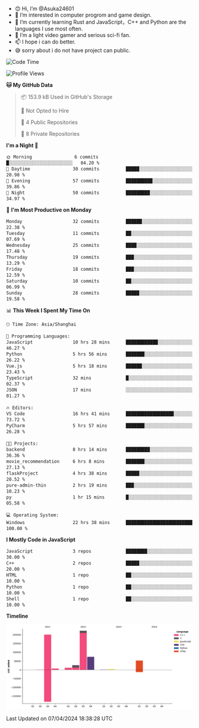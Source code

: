 - 😊 Hi, I’m @Asuka24601
- 👀 I’m interested in computer progrom and game design.
- 🌱 I’m currently learning Rust and JavaScript，C++ and Python are the languages I use most often.
- 💞️ I’m a light video gamer and serious sci-fi fan.
- 📫 I hope i can do better.
- 😅 sorry about i do not have project can public.

<!--START_SECTION:waka-->
![Code Time](http://img.shields.io/badge/Code%20Time-645%20hrs%2058%20mins-blue)

![Profile Views](http://img.shields.io/badge/Profile%20Views-0-blue)

**🐱 My GitHub Data** 

> 📦 153.9 kB Used in GitHub's Storage 
 > 
> 🚫 Not Opted to Hire
 > 
> 📜 4 Public Repositories 
 > 
> 🔑 8 Private Repositories 
 > 
**I'm a Night 🦉** 

```text
🌞 Morning                6 commits           █░░░░░░░░░░░░░░░░░░░░░░░░   04.20 % 
🌆 Daytime                30 commits          █████░░░░░░░░░░░░░░░░░░░░   20.98 % 
🌃 Evening                57 commits          ██████████░░░░░░░░░░░░░░░   39.86 % 
🌙 Night                  50 commits          █████████░░░░░░░░░░░░░░░░   34.97 % 
```
📅 **I'm Most Productive on Monday** 

```text
Monday                   32 commits          ██████░░░░░░░░░░░░░░░░░░░   22.38 % 
Tuesday                  11 commits          ██░░░░░░░░░░░░░░░░░░░░░░░   07.69 % 
Wednesday                25 commits          ████░░░░░░░░░░░░░░░░░░░░░   17.48 % 
Thursday                 19 commits          ███░░░░░░░░░░░░░░░░░░░░░░   13.29 % 
Friday                   18 commits          ███░░░░░░░░░░░░░░░░░░░░░░   12.59 % 
Saturday                 10 commits          ██░░░░░░░░░░░░░░░░░░░░░░░   06.99 % 
Sunday                   28 commits          █████░░░░░░░░░░░░░░░░░░░░   19.58 % 
```


📊 **This Week I Spent My Time On** 

```text
🕑︎ Time Zone: Asia/Shanghai

💬 Programming Languages: 
JavaScript               10 hrs 28 mins      ████████████░░░░░░░░░░░░░   46.27 % 
Python                   5 hrs 56 mins       ███████░░░░░░░░░░░░░░░░░░   26.22 % 
Vue.js                   5 hrs 18 mins       ██████░░░░░░░░░░░░░░░░░░░   23.43 % 
TypeScript               32 mins             █░░░░░░░░░░░░░░░░░░░░░░░░   02.37 % 
JSON                     17 mins             ░░░░░░░░░░░░░░░░░░░░░░░░░   01.27 % 

🔥 Editors: 
VS Code                  16 hrs 41 mins      ██████████████████░░░░░░░   73.72 % 
PyCharm                  5 hrs 57 mins       ███████░░░░░░░░░░░░░░░░░░   26.28 % 

🐱‍💻 Projects: 
backend                  8 hrs 14 mins       █████████░░░░░░░░░░░░░░░░   36.36 % 
movie_recommendation     6 hrs 8 mins        ███████░░░░░░░░░░░░░░░░░░   27.13 % 
flaskProject             4 hrs 38 mins       █████░░░░░░░░░░░░░░░░░░░░   20.52 % 
pure-admin-thin          2 hrs 19 mins       ███░░░░░░░░░░░░░░░░░░░░░░   10.23 % 
py                       1 hr 15 mins        █░░░░░░░░░░░░░░░░░░░░░░░░   05.58 % 

💻 Operating System: 
Windows                  22 hrs 38 mins      █████████████████████████   100.00 % 
```

**I Mostly Code in JavaScript** 

```text
JavaScript               3 repos             ████████░░░░░░░░░░░░░░░░░   30.00 % 
C++                      2 repos             █████░░░░░░░░░░░░░░░░░░░░   20.00 % 
HTML                     1 repo              ██░░░░░░░░░░░░░░░░░░░░░░░   10.00 % 
Python                   1 repo              ██░░░░░░░░░░░░░░░░░░░░░░░   10.00 % 
Shell                    1 repo              ██░░░░░░░░░░░░░░░░░░░░░░░   10.00 % 
```



**Timeline**

![Lines of Code chart](https://raw.githubusercontent.com/Asuka24601/Asuka24601/main/assets/bar_graph.png)


 Last Updated on 07/04/2024 18:38:28 UTC
<!--END_SECTION:waka-->
